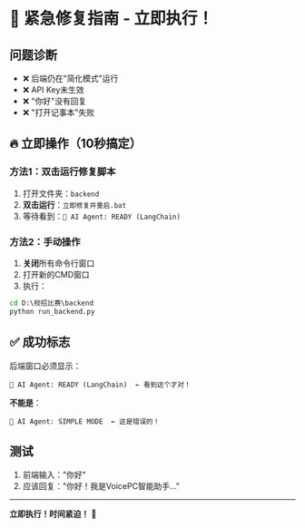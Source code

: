 # 🚨 紧急修复指南 - 立即执行！

## 问题诊断
- ❌ 后端仍在"简化模式"运行
- ❌ API Key未生效
- ❌ "你好"没有回复
- ❌ "打开记事本"失败

## 🔥 立即操作（10秒搞定）

### 方法1：双击运行修复脚本
1. 打开文件夹：`backend`
2. **双击运行**：`立即修复并重启.bat`
3. 等待看到：`🤖 AI Agent: READY (LangChain)`

### 方法2：手动操作
1. **关闭**所有命令行窗口
2. 打开新的CMD窗口
3. 执行：
```cmd
cd D:\校招比赛\backend
python run_backend.py
```

## ✅ 成功标志
后端窗口必须显示：
```
🤖 AI Agent: READY (LangChain)  ← 看到这个才对！
```

**不能是**：
```
🤖 AI Agent: SIMPLE MODE  ← 这是错误的！
```

## 测试
1. 前端输入："你好"
2. 应该回复："你好！我是VoicePC智能助手..."

---
**立即执行！时间紧迫！** 🚀
